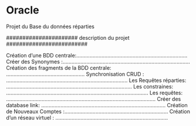 # Oracle
Projet du Base du données réparties

###################### description du projet #########################


Création d’une BDD centrale:...........................................................................
Créer des Synonymes :......................................................................................
Création des fragments de la BDD centrale: .....................................................
Synchronisation CRUD : ..................................................................................
Les Requêtes réparties: .....................................................................................
Les constraines: ................................................................................................
Les requêtes: .....................................................................................................
Créer des database link: ....................................................................................
Création de Nouveaux Comptes :......................................................................
Création d’un réseau virtuel : ............................................................................
